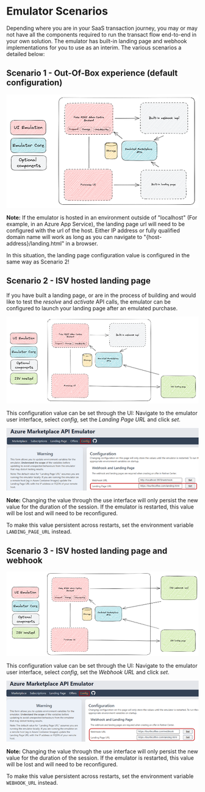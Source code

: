 # Emulator Scenarios

Depending where you are in your SaaS transaction journey, you may or may not have all the components required to run the transact flow end-to-end in your own solution. The emulator has built-in landing page and webhook implementations for you to use as an interim. The various scenarios a detailed below:

## Scenario 1 - Out-Of-Box experience (default configuration)

![Pre-configured](images/scenario-pre-configured-mid.png)

**Note:** If the emulator is hosted in an environment outside of "localhost" (For example, in an Azure App Service), the landing page url will need to be configured with the url of the host. Either IP address or fully qualified domain name will work as long as you can navigate to "{host-address}/landing.html" in a browser.

In this situation, the landing page configuration value is configured in the same way as Scenario 2!

## Scenario 2 - ISV hosted landing page

If you have built a landing page, or are in the process of building and would like to test the _resolve_ and _activate_ API calls, the emulator can be configured to launch your landing page after an emulated purchase.

![Custom landing page](images/scenario-custom-landing-page-mid.png)

This configuration value can be set through the UI: Navigate to the emulator user interface, select _config_, set the _Landing Page URL_ and click _set_.

![Custom landing page ui config](images/scenario-custom-landing-page-config.png)

**Note:** Changing the value through the use interface will only persist the new value for the duration of the session. If the emulator is restarted, this value will be lost and will need to be reconfigured.

To make this value persistent across restarts, set the environment variable `LANDING_PAGE_URL` instead.

## Scenario 3 - ISV hosted landing page and webhook

![Custom webhook](images/scenario-custom-webhook-mid.png)

This configuration value can be set through the UI: Navigate to the emulator user interface, select _config_, set the _Webhook URL_ and click _set_.

![Custom webhook ui config](images/scenario-custom-webhook-config.png)

**Note:** Changing the value through the use interface will only persist the new value for the duration of the session. If the emulator is restarted, this value will be lost and will need to be reconfigured.

To make this value persistent across restarts, set the environment variable `WEBHOOK_URL` instead.
